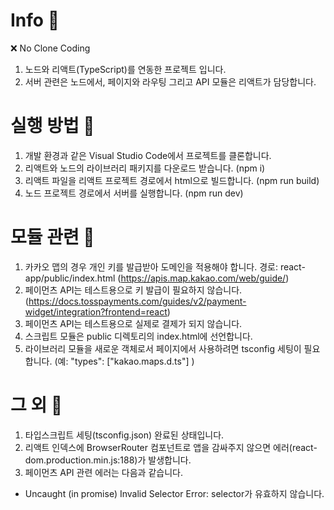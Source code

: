 # Info 🚀
❌ No Clone Coding 
1. 노드와 리액트(TypeScript)를 연동한 프로젝트 입니다. 
2. 서버 관련은 노드에서, 페이지와 라우팅 그리고 API 모듈은 리액트가 담당합니다.

# 실행 방법 🚀
1. 개발 환경과 같은 Visual Studio Code에서 프로젝트를 클론합니다.
2. 리액트와 노드의 라이브러리 패키지를 다운로드 받습니다. (npm i)
3. 리액트 파일을 리액트 프로젝트 경로에서 html으로 빌드합니다. (npm run build)
4. 노드 프로젝트 경로에서 서버를 실행합니다. (npm run dev)

# 모듈 관련 🚀
1. 카카오 맵의 경우 개인 키를 발급받아 도메인을 적용해야 합니다. 경로: react-app/public/index.html (https://apis.map.kakao.com/web/guide/)
2. 페이먼츠 API는 테스트용으로 키 발급이 필요하지 않습니다. (https://docs.tosspayments.com/guides/v2/payment-widget/integration?frontend=react)
3. 페이먼츠 API는 테스트용으로 실제로 결제가 되지 않습니다.
4. 스크립트 모듈은 public 디렉토리의 index.html에 선언합니다.
5. 라이브러리 모듈을 새로운 객체로서 페이지에서 사용하려면 tsconfig 세팅이 필요합니다. (예: "types": ["kakao.maps.d.ts"] )

# 그 외 🚀
1. 타입스크립트 세팅(tsconfig.json) 완료된 상태입니다.
2. 리액트 인덱스에 BrowserRouter 컴포넌트로 앱을 감싸주지 않으면 에러(react-dom.production.min.js:188)가 발생합니다.
3. 페이먼츠 API 관련 에러는 다음과 같습니다.
 -  Uncaught (in promise) Invalid Selector Error: selector가 유효하지 않습니다.
